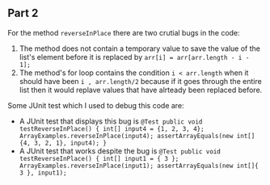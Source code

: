 ## Part 2

For the method `reverseInPlace` there are two crutial bugs in the code:

1. The method does not contain a temporary value to save the value of the list's element before it is replaced by `arr[i] = arr[arr.length - i - 1];`
2. The method's for loop contains the condition `i < arr.length` when it should have been `i , arr.length/2` because if it goes through the entire list then it would replave values that have alrteady been replaced before.

Some JUnit test which I used to debug this code are:

- A JUnit test that displays this bug is `@Test public void testReverseInPlace() { int[] input4 = {1, 2, 3, 4}; ArrayExamples.reverseInPlace(input4); assertArrayEquals(new int[]{4, 3, 2, 1}, input4); }` 
- A JUnit test that works despite the bug is `@Test public void testReverseInPlace() { int[] input1 = { 3 }; ArrayExamples.reverseInPlace(input1); assertArrayEquals(new int[]{ 3 }, input1);`




